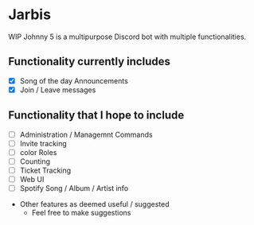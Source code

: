 # Jarbis
WIP
Johnny 5 is a multipurpose Discord bot with multiple functionalities.

 
## Functionality currently includes
 - [x] Song of the day Announcements
 - [X] Join / Leave messages

## Functionality that I hope to include
 - [ ] Administration / Managemnt Commands
 - [ ] Invite tracking
 - [ ] color Roles
 - [ ] Counting
 - [ ] Ticket Tracking
 - [ ] Web UI
 - [ ] Spotify Song / Album / Artist info 
 - Other features as deemed useful / suggested
   - Feel free to make suggestions
